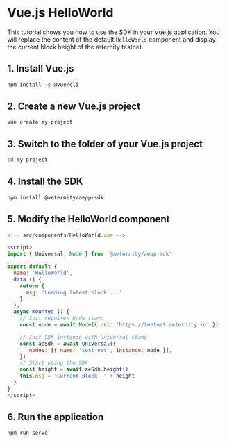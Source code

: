 # Vue.js HelloWorld
This tutorial shows you how to use the SDK in your Vue.js application.
You will replace the content of the default `HelloWorld` component and display the current block height of the æternity testnet.

## 1. Install Vue.js
```bash
npm install -g @vue/cli
```

## 2. Create a new Vue.js project
```bash
vue create my-project
```

## 3. Switch to the folder of your Vue.js project
```bash
cd my-project
```

## 4. Install the SDK
```bash
npm install @aeternity/aepp-sdk
```

## 5. Modify the HelloWorld component
```js
<!-- src/components/HelloWorld.vue -->

<script>
import { Universal, Node } from '@aeternity/aepp-sdk'

export default {
  name: 'HelloWorld',
  data () {
    return {
      msg: 'Loading latest block ...'
    }
  },
  async mounted () {
    // Init required Node stamp
    const node = await Node({ url: 'https://testnet.aeternity.io' })

    // Init SDK instance with Universal stamp
    const aeSdk = await Universal({
       nodes: [{ name: 'test-net', instance: node }],
    })
    // Start using the SDK
    const height = await aeSdk.height()
    this.msg = 'Current Block: ' + height
  }
}
</script>
```

## 6. Run the application
```bash
npm run serve
```